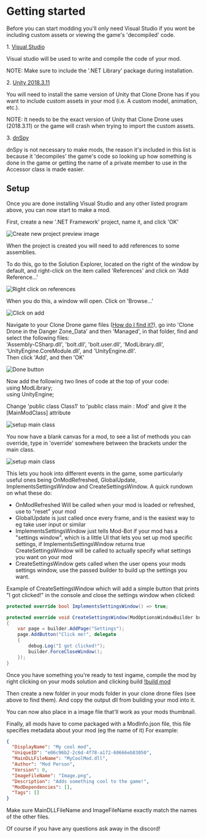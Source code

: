 # Getting started

Before you can start modding you'll only need Visual Studio if you wont be including custom assets or viewing the game's 'decompiled' code.

<div class="programSeperator">

1\. [Visual Studio](https://visualstudio.microsoft.com/thank-you-downloading-visual-studio/?sku=Community&rel=15)

Visual studio will be used to write and compile the code of your mod.  

NOTE: Make sure to include the '.NET Library' package during installation.

</div>

<div class="programSeperator">

2\. [Unity 2018.3.11](https://unity3d.com/get-unity/download/archive)

You will need to install the same version of Unity that Clone Drone has if you want to include custom assets in your mod (i.e. A custom model, animation, etc.).  

NOTE: It needs to be the exact version of Unity that Clone Drone uses (2018.3.11) or the game will crash when trying to import the custom assets.

</div>

<div class="programSeperator">

3\. [dnSpy](https://github.com/0xd4d/dnSpy/releases)

dnSpy is not necessary to make mods, the reason it's included in this list is because it 'decompiles' the game's code so looking up how something is done in the game or getting the name of a private member to use in the Accessor class is made easier.

</div>

## Setup

Once you are done installing Visual Studio and any other listed program above, you can now start to make a mod.

First, create a new '.NET Framework' project, name it, and click 'OK'

![Create new project preview image](https://cdn.discordapp.com/attachments/418510776215535640/524963150316044308/unknown.png)

When the project is created you will need to add references to some assemblies.

To do this, go to the Solution Explorer, located on the right of the window by default, and right-click on the item called 'References' and click on 'Add Reference...'

![Right click on references](https://cdn.discordapp.com/attachments/418510776215535640/524963864123539486/unknown.png)

When you do this, a window will open. Click on 'Browse...'

![Click on add](https://cdn.discordapp.com/attachments/418510776215535640/524964116369244170/unknown.png)

Navigate to your Clone Drone game files ([How do I find it?](https://steamcommunity.com/sharedfiles/filedetails/?id=760447682)), go into 'Clone Drone in the Danger Zone_Data' and then 'Managed', in that folder, find and select the following files:  
'Assembly-CSharp.dll', 'bolt.dll', 'bolt.user.dll', 'ModLibrary.dll', 'UnityEngine.CoreModule.dll', and 'UnityEngine.dll'.  
Then click 'Add', and then 'OK'

![Done button](https://cdn.discordapp.com/attachments/526159007442927648/547849278526062656/MBDAddAssemblies.PNG)  

Now add the following two lines of code at the top of your code:  
using ModLibrary;  
using UnityEngine;

Change 'public class Class1' to 'public class main : Mod' and give it the [MainModClass] attribute

![setup main class](https://media.discordapp.net/attachments/418510776215535640/1129841713842749470/image.png)  

You now have a blank canvas for a mod, to see a list of methods you can override, type in 'override' somewhere between the brackets under the main class.

![setup main class](https://media.discordapp.net/attachments/418510776215535640/1129841811985268766/image.png)

This lets you hook into different events in the game, some particularly useful ones being OnModRefreshed, GlobalUpdate, ImplementsSettingsWindow and CreateSettingsWindow.
A quick rundown on what these do:
* OnModRefreshed Will be called when your mod is loaded or refreshed, use to "reset" your mod
* GlobalUpdate is just called once every frame, and is the easiest way to eg take user input or similar
* ImplementsSettingsWindow just tells Mod-Bot if your mod has a "settings window", which is a little UI that lets you set up mod specific settings, if ImplementsSettingsWindow returns true CreateSettingsWindow will be called to actually specify what settings you want on your mod
* CreateSettingsWindow gets called when the user opens your mods settings window, use the passed builder to build up the settings you want.

Example of CreateSettingsWindow which will add a simple button that prints "I got clicked!" in the console and close the settings window when clicked:
```c#
protected override bool ImplementsSettingsWindow() => true;

protected override void CreateSettingsWindow(ModOptionsWindowBuilder builder)
{
    var page = builder.AddPage("Settings");
    page.AddButton("Click me!", delegate
    {
        debug.Log("I got clicked!");
        builder.ForceCloseWindow();
    });
}
```

Once you have something you're ready to test ingame, compile the mod by right clicking on your mods solution and clicking build
[!build mod](https://media.discordapp.net/attachments/418510776215535640/1129836093500575814/image.png)

Then create a new folder in your mods folder in your clone drone files (see above to find them). And copy the output dll from building your mod into it.

You can now also place in a image file that'll work as your mods thumbnail.

Finally, all mods have to come packaged with a ModInfo.json file, this file specifies metadata about your mod (eg the name of it)
For example:
```json
{
  "DisplayName": "My cool mod",
  "UniqueID": "e06c96b2-2c6d-4f78-a172-60666eb83050",
  "MainDLLFileName": "MyCoolMod.dll",
  "Author": "Mod Person",
  "Version": 0,
  "ImageFileName": "Image.png",
  "Description": "Adds something cool to the game!",
  "ModDependencies": [],
  "Tags": []
}
```
Make sure MainDLLFileName and ImageFileName exactly match the names of the other files.

Of course if you have any questions ask away in the discord!
